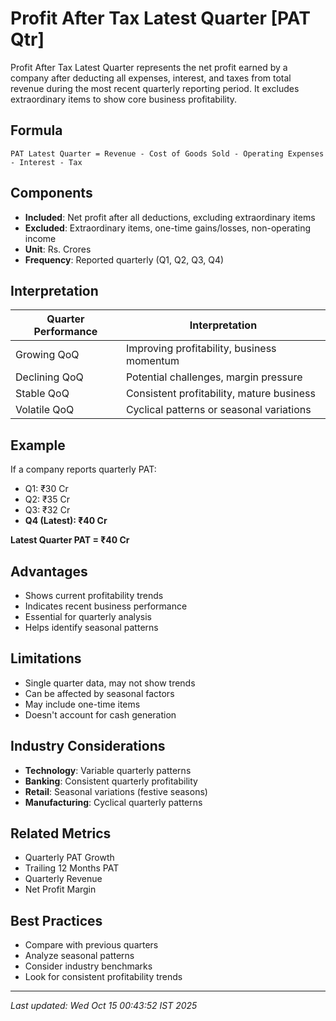 # Profit After Tax Latest Quarter [PAT Qtr]


Profit After Tax Latest Quarter represents the net profit earned by a company after deducting all expenses, interest, and taxes from total revenue during the most recent quarterly reporting period. It excludes extraordinary items to show core business profitability.

## Formula
```text
PAT Latest Quarter = Revenue - Cost of Goods Sold - Operating Expenses - Interest - Tax
```

## Components
- **Included**: Net profit after all deductions, excluding extraordinary items
- **Excluded**: Extraordinary items, one-time gains/losses, non-operating income
- **Unit**: Rs. Crores
- **Frequency**: Reported quarterly (Q1, Q2, Q3, Q4)

## Interpretation
| Quarter Performance | Interpretation |
|---------------------|----------------|
| Growing QoQ | Improving profitability, business momentum |
| Declining QoQ | Potential challenges, margin pressure |
| Stable QoQ | Consistent profitability, mature business |
| Volatile QoQ | Cyclical patterns or seasonal variations |

## Example
If a company reports quarterly PAT:
- Q1: ₹30 Cr
- Q2: ₹35 Cr
- Q3: ₹32 Cr
- **Q4 (Latest): ₹40 Cr**

**Latest Quarter PAT = ₹40 Cr**

## Advantages
- Shows current profitability trends
- Indicates recent business performance
- Essential for quarterly analysis
- Helps identify seasonal patterns

## Limitations
- Single quarter data, may not show trends
- Can be affected by seasonal factors
- May include one-time items
- Doesn't account for cash generation

## Industry Considerations
- **Technology**: Variable quarterly patterns
- **Banking**: Consistent quarterly profitability
- **Retail**: Seasonal variations (festive seasons)
- **Manufacturing**: Cyclical quarterly patterns

## Related Metrics
- Quarterly PAT Growth
- Trailing 12 Months PAT
- Quarterly Revenue
- Net Profit Margin

## Best Practices
- Compare with previous quarters
- Analyze seasonal patterns
- Consider industry benchmarks
- Look for consistent profitability trends

---
*Last updated: Wed Oct 15 00:43:52 IST 2025*
